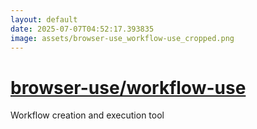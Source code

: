 ```yaml
---
layout: default
date: 2025-07-07T04:52:17.393835
image: assets/browser-use_workflow-use_cropped.png
---
```


# [browser-use/workflow-use](https://github.com/browser-use/workflow-use)

Workflow creation and execution tool
